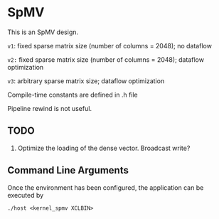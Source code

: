 SpMV
====

This is an SpMV design.

`v1`: fixed sparse matrix size (number of columns = 2048); no dataflow

`v2:` fixed sparse matrix size (number of columns = 2048); dataflow optimization

`v3`: arbitrary sparse matrix size; dataflow optimization

Compile-time constants are defined in .h file

Pipeline rewind is not useful.

## TODO
1. Optimize the loading of the dense vector. Broadcast write?


## Command Line Arguments
Once the environment has been configured, the application can be executed by
```
./host <kernel_spmv XCLBIN>
```
